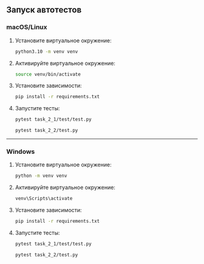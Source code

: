 ## Запуск автотестов

### macOS/Linux

1. Установите виртуальное окружение:
   ```sh
   python3.10 -m venv venv
   ```

2. Активируйте виртуальное окружение:
   ```sh
   source venv/bin/activate
   ```

3. Установите зависимости:
   ```sh
   pip install -r requirements.txt
   ```

4. Запустите тесты:
   ```sh
   pytest task_2_1/test/test.py
   ```
   ```sh
   pytest task_2_2/test.py
   ```

---

### Windows

1. Установите виртуальное окружение:
   ```sh
   python -m venv venv
   ```

2. Активируйте виртуальное окружение:
   ```sh
   venv\Scripts\activate
   ```

3. Установите зависимости:
   ```sh
   pip install -r requirements.txt
   ```

4. Запустите тесты:
   ```sh
   pytest task_2_1/test/test.py
   ```
   ```sh
   pytest task_2_2/test.py
   ```
